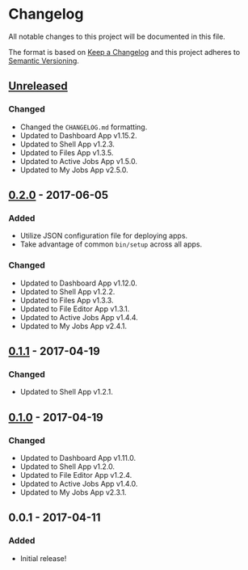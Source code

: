 # Changelog

All notable changes to this project will be documented in this file.

The format is based on [Keep a Changelog](http://keepachangelog.com/en/1.0.0/)
and this project adheres to [Semantic Versioning](http://semver.org/spec/v2.0.0.html).

## [Unreleased]

### Changed

- Changed the `CHANGELOG.md` formatting.
- Updated to Dashboard App v1.15.2.
- Updated to Shell App v1.2.3.
- Updated to Files App v1.3.5.
- Updated to Active Jobs App v1.5.0.
- Updated to My Jobs App v2.5.0.

## [0.2.0] - 2017-06-05

### Added

- Utilize JSON configuration file for deploying apps.
- Take advantage of common `bin/setup` across all apps.

### Changed

- Updated to Dashboard App v1.12.0.
- Updated to Shell App v1.2.2.
- Updated to Files App v1.3.3.
- Updated to File Editor App v1.3.1.
- Updated to Active Jobs App v1.4.4.
- Updated to My Jobs App v2.4.1.

## [0.1.1] - 2017-04-19

### Changed

- Updated to Shell App v1.2.1.

## [0.1.0] - 2017-04-19

### Changed

- Updated to Dashboard App v1.11.0.
- Updated to Shell App v1.2.0.
- Updated to File Editor App v1.2.4.
- Updated to Active Jobs App v1.4.0.
- Updated to My Jobs App v2.3.1.

## 0.0.1 - 2017-04-11

### Added

- Initial release!

[Unreleased]: https://github.com/OSC/ood-apps-installer/compare/v0.2.0...HEAD
[0.2.0]: https://github.com/OSC/ood-apps-installer/compare/v0.1.1...v0.2.0
[0.1.1]: https://github.com/OSC/ood-apps-installer/compare/v0.1.0...v0.1.1
[0.1.0]: https://github.com/OSC/ood-apps-installer/compare/v0.0.1...v0.1.0
